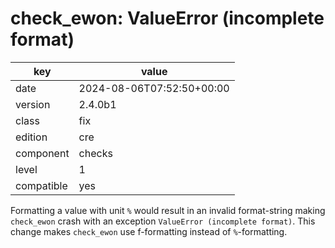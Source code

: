 [//]: # (werk v2)
# check_ewon: ValueError (incomplete format)

key        | value
---------- | ---
date       | 2024-08-06T07:52:50+00:00
version    | 2.4.0b1
class      | fix
edition    | cre
component  | checks
level      | 1
compatible | yes

Formatting a value with unit `%` would result in an invalid format-string making `check_ewon`
crash with an exception `ValueError (incomplete format)`.
This change makes `check_ewon` use f-formatting instead of `%`-formatting.
